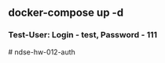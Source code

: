 ## docker-compose up -d

### Test-User: Login - test, Password - 111
#   n d s e - h w - 0 1 2 - a u t h  
 